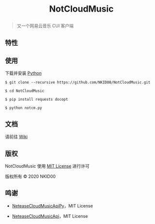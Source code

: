 <h1>
  <p align=center>
    <b>
      NotCloudMusic
    </b>
  </p>
</h1>

> 又一个网易云音乐 CUI 客户端

## 特性



## 使用

下载并安装 [Python](https://python.org)
   
```shell
$ git clone --recursive https://github.com/NKID00/NotCloudMusic.git

$ cd NotCloudMusic

$ pip install requests docopt

$ python notcm.py
```

## 文档

请前往 [Wiki](https://github.com/NKID00/NotCloudMusic/wiki)

## 版权

NotCloudMusic 使用 [MIT License](.\LICENSE) 进行许可

版权所有 © 2020 NKID00

## 鸣谢

- [NeteaseCloudMusicApiPy](https://github.com/NKID00/NeteaseCloudMusicApiPy)，MIT License

- [NeteaseCloudMusicApi](https://github.com/Binaryify/NeteaseCloudMusicApi)，MIT License
